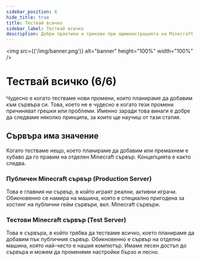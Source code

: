 ```yaml
---
sidebar_position: 6
hide_title: true
title: Тествай всичко
sidebar_label: Тествай всичко
description: Добри практики и трикове при администрацията на Minecraft сървър - Тествай всичко
---
```


<img src={('/img/banner.png')} alt="banner" height="100%" width="100%" />

<div class="text--center">
<h1>Тествай всичко (6/6)</h1>
</div>

Чудесно е когато тестваме нови промени, които планираме да добавим към сървъра си. Това, което не е чудесно е когато
тези промени причиняват грешки или проблеми. Именно заради това винаги е добре да следваме няколко принципа, за които
ще научиш от тази статия.

## Сървъра има значение
Когато тестваме нещо, което планираме да добавим или премахнем е хубаво да го правим на отделен Minecraft сървър.
Концепцията е както следва.

### Публичен Minecraft сървър (Production Server)
Това е главния ни сървър, в който играят реални, активни играчи. Обикновенно се намира на машина, която е специално
пригодена за хостинг на публични гейм сървъри, вкл. Minecraft сървъри.

### Тестови Minecraft сървър (Test Server)
Това е сървъра, в който трябва да тестваме всичко, което планираме да добавим пък публичния сървър. Обикновенно е сървър
на отделна машина, която най-често е нашия компютър. Имаме лесен достъп до сървъра и можем да променяме настройки бързо
и лесно.
